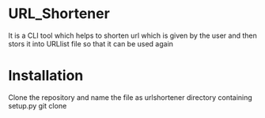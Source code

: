 # URL_Shortener
It is a CLI tool which helps to shorten url which is given by the user and then stors it into URLlist file so that it can be used again
# Installation
Clone the repository and name the file as urlshortener directory containing setup.py
git clone 
